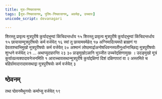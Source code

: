 ```yaml
---
title: मूत्र-निष्कासनम्
tags: [मूत्र-निष्कासनम्, पुरिष-निष्कासनम्, अवमेहः, उच्चारः]
unicode_script: devanagari

---
```

शिरस्तु प्रावृत्य मूत्रपुरीषे कुर्याद्भूम्यां किंचिदन्तर्धाय १५ शिरस्तु प्रावृत्य मूत्रपुरीषे कुर्याद्भूम्यां किंचिदन्तर्धाय १५ छायायाम्मूत्रपुरीषयोः कर्म वर्जयेत् १६ स्वां तु छायामवमेहेत् १७ अग्निमादित्यमपो ब्राह्मणं गा देवताश्चाभिमुखो मूत्रपुरीषयोः कर्म वर्जयेत् २० अश्मानं लोष्ठमार्द्राअनोषधिवनस्पतीनूर्ध्वानाच्छिद्य मूत्रपुरीषयोः शुन्धने वर्जयेत् २१ … अथाप्युदाहरन्ति २३ ३० प्राङ्मुखोऽन्नानि भुञ्जीत उच्चरेद्दक्षिणामुखः । उदङ्मुखो मूत्रं कुर्यात्प्रत्यक्पादावनेजनमिति १ आराच्चावसथान्मूत्रपुरीषे कुर्याद्दक्षिणां दिशं दक्षिणापरां वा २ अस्तमिते च बहिर्ग्रामादारादावसथाद्वा मूत्रपुरीषयोः कर्म वर्जयेत् ३ 

## ष्ठेवनम्
तथा ष्ठेवनमैथुनयोः कर्माप्सु वर्जयेत् १९